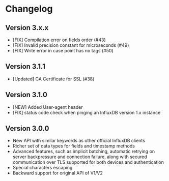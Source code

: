 # Changelog
## Version 3.x.x
 - [FIX] Compilation error on fields order (#43)
 - [FIX] Invalid precision constant for microseconds (#49)
 - [FIX] Write error in case point has no tags (#50)

## Version 3.1.1
- [Updated] CA Certificate for SSL (#38)

## Version 3.1.0
 - [NEW] Added User-agent header
 - [FIX] status code check when pinging an InfluxDB version 1.x instance

## Version 3.0.0
 - New API with similar keywords as other official InfluxDB clients
 - Richer set of data types for fields and timestamp methods
 - Advanced features, such as implicit batching, automatic retrying on server backpressure and connection failure, along with secured communication over TLS supported for both devices and authentication
 - Special characters escaping
 - Backward support for original API of V1/V2